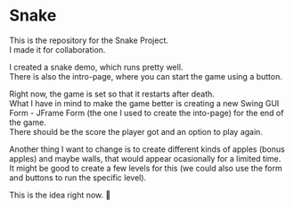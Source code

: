 # Snake  
  
  
This is the repository for the Snake Project.  
I made it for collaboration.  
  
I created a snake demo, which runs pretty well.  
There is also the intro-page, where you can start the game using a button.  
  
Right now, the game is set so that it restarts after death.  
What I have in mind to make the game better is creating a new Swing GUI Form - JFrame Form (the one I used to create the into-page) for the end of the game.  
There should be the score the player got and an option to play again.  
  
Another thing I want to change is to create different kinds of apples (bonus apples) and maybe walls, that would appear ocasionally for a limited time.  
It might be good to create a few levels for this (we could also use the form and buttons to run the specific level).  
  
This is the idea right now. 🥷
